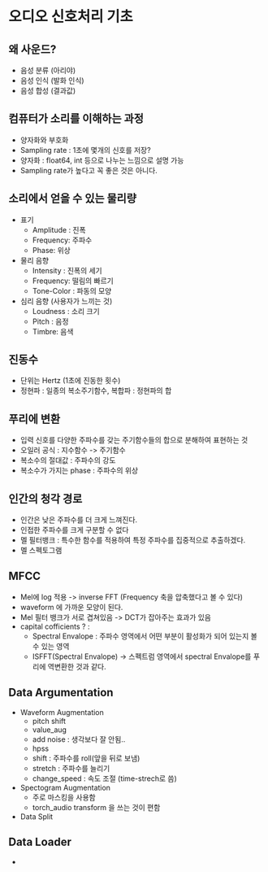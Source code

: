 # 오디오 신호처리 기초

## 왜 사운드?
- 음성 분류 (아리야)
- 음성 인식 (발화 인식)
- 음성 합성 (결과값)


## 컴퓨터가 소리를 이해하는 과정
- 양자화와 부호화
- Sampling rate : 1초에 몇개의 신호를 저장?
- 양자화 : float64, int 등으로 나누는 느낌으로 설명 가능
- Sampling rate가 높다고 꼭 좋은 것은 아니다.

## 소리에서 얻을 수 있는 물리량
- 표기
  - Amplitude : 진폭
  - Frequency: 주파수
  - Phase: 위상
- 물리 음향
  - Intensity : 진폭의 세기
  - Frequency: 떨림의 빠르기
  - Tone-Color : 파동의 모양
- 심리 음향 (사용자가 느끼는 것)
  - Loudness : 소리 크기
  - Pitch : 음정
  - Timbre: 음색

## 진동수
- 단위는 Hertz (1초에 진동한 횟수)
- 정현파 : 일종의 복소주기함수, 복합파 : 정현파의 합

## 푸리에 변환
- 입력 신호를 다양한 주파수를 갖는 주기함수들의 합으로 분해하여 표현하는 것
- 오일러 공식 : 지수함수 -> 주기함수
- 복소수의 절대값 : 주파수의 강도
- 복소수가 가지는 phase : 주파수의 위상


## 인간의 청각 경로
- 인간은 낮은 주파수를 더 크게 느껴진다.
- 인접한 주파수를 크게 구분할 수 없다
- 멜 필터뱅크 : 특수한 함수를 적용하여 특정 주파수를 집중적으로 추출하겠다.
- 멜 스펙토그램


## MFCC
- Mel에 log 적용 -> inverse FFT (Frequency 축을 압축했다고 볼 수 있다)
- waveform 에 가까운 모양이 된다.
- Mel 필터 뱅크가 서로 겹쳐있음 -> DCT가 잡아주는 효과가 있음
- capital cofficients ? :
  - Spectral Envalope : 주파수 영역에서 어떤 부분이 활성화가 되어 있는지 볼 수 있는 영역
  - ISFFT(Spectral Envalope) -> 스펙트럼 영역에서 spectral Envalope를 푸리에 역변환한 것과 같다.

## Data Argumentation
- Waveform Augmentation
  - pitch shift
  - value_aug
  - add noise : 생각보다 잘 안됨..
  - hpss
  - shift : 주파수를 roll(앞을 뒤로 보냄)
  - stretch : 주파수를 늘리기
  - change_speed : 속도 조절 (time-strech로 씀)
- Spectogram Augmentation
  - 주로 마스킹을 사용함
  - torch_audio transform 을 쓰는 것이 편함
- Data Split

## Data Loader
- 
